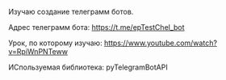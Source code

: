 Изучаю создание телеграмм ботов.

Адрес телеграмм бота: https://t.me/epTestChel_bot

Урок, по которому изучаю: https://www.youtube.com/watch?v=RpiWnPNTeww

ИСпользуемая библиотека: pyTelegramBotAPI

